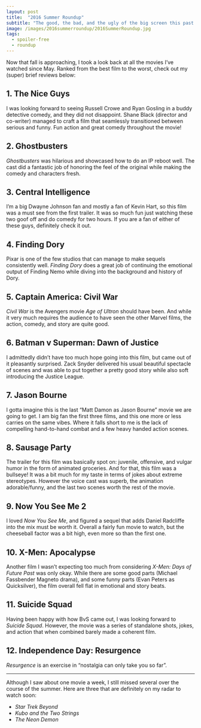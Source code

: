 ```yaml
---
layout: post
title:  "2016 Summer Roundup"
subtitle: "The good, the bad, and the ugly of the big screen this past summer."
image: /images/2016summerroundup/2016SummerRoundup.jpg
tags:
  - spoiler-free
  - roundup
---
```

Now that fall is approaching, I took a look back at all the movies I’ve watched since May. Ranked from the best film to the worst, check out my (super) brief reviews below:

## 1. The Nice Guys

I was looking forward to seeing Russell Crowe and Ryan Gosling in a buddy detective comedy, and they did not disappoint. Shane Black (director and co-writer) managed to craft a film that seamlessly transitioned between serious and funny. Fun action and great comedy throughout the movie!

## 2. Ghostbusters

*Ghostbusters* was hilarious and showcased how to do an IP reboot well. The cast did a fantastic job of honoring the feel of the original while making the comedy and characters fresh.

## 3. Central Intelligence

I’m a big Dwayne Johnson fan and mostly a fan of Kevin Hart, so this film was a must see from the first trailer. It was so much fun just watching these two goof off and do comedy for two hours. If you are a fan of either of these guys, definitely check it out.

## 4. Finding Dory

Pixar is one of the few studios that can manage to make sequels consistently well. *Finding Dory* does a great job of continuing the emotional output of Finding Nemo while diving into the background and history of Dory.

## 5. Captain America: Civil War

*Civil War* is the Avengers movie *Age of Ultron* should have been. And while it very much requires the audience to have seen the other Marvel films, the action, comedy, and story are quite good.

## 6. Batman v Superman: Dawn of Justice

I admittedly didn’t have too much hope going into this film, but came out of it pleasantly surprised. Zack Snyder delivered his usual beautiful spectacle of scenes and was able to put together a pretty good story while also soft introducing the Justice League.

## 7. Jason Bourne

I gotta imagine this is the last “Matt Damon as Jason Bourne” movie we are going to get. I am big fan the first three films, and this one more or less carries on the same vibes. Where it falls short to me is the lack of compelling hand-to-hand combat and a few heavy handed action scenes.

## 8. Sausage Party

The trailer for this film was basically spot on: juvenile, offensive, and vulgar humor in the form of animated groceries. And for that, this film was a bullseye! It was a bit much for my taste in terms of jokes about extreme stereotypes. However the voice cast was superb, the animation adorable/funny, and the last two scenes worth the rest of the movie.

## 9. Now You See Me 2

I loved *Now You See Me*, and figured a sequel that adds Daniel Radcliffe into the mix must be worth it. Overall a fairly fun movie to watch, but the cheeseball factor was a bit high, even more so than the first one.

## 10. X-Men: Apocalypse

Another film I wasn’t expecting too much from considering *X-Men: Days of Future Past* was only okay. While there are some good parts (Michael Fassbender Magneto drama), and some funny parts (Evan Peters as Quicksilver), the film overall fell flat in emotional and story beats.

## 11. Suicide Squad

Having been happy with how BvS came out, I was looking forward to *Suicide Squad*. However, the movie was a series of standalone shots, jokes, and action that when combined barely made a coherent film.

## 12. Independence Day: Resurgence

*Resurgence* is an exercise in “nostalgia can only take you so far”.

<hr class="divider" />

Although I saw about one movie a week, I still missed several over the course of the summer. Here are three that are definitely on my radar to watch soon:

* *Star Trek Beyond*
* *Kubo and the Two Strings*
* *The Neon Demon*
